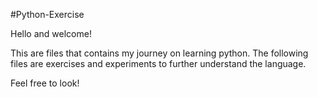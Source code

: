 #Python-Exercise

Hello and welcome!

This are files that contains my journey on learning python.
The following files are exercises and experiments to further understand the language.

Feel free to look!
